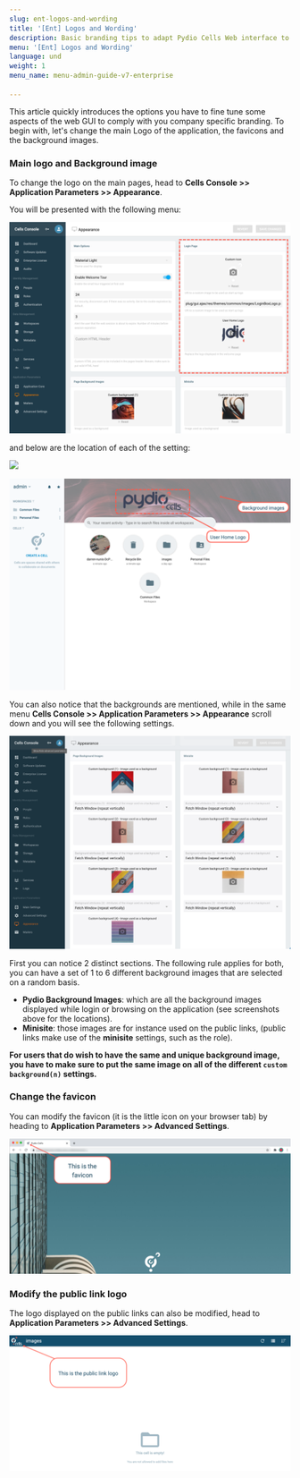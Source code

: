 ```yaml
---
slug: ent-logos-and-wording
title: '[Ent] Logos and Wording'
description: Basic branding tips to adapt Pydio Cells Web interface to your own organisation brand.
menu: '[Ent] Logos and Wording'
language: und
weight: 1
menu_name: menu-admin-guide-v7-enterprise

---
```

This article quickly introduces the options you have to fine tune some aspects of the web GUI to comply with you company specific branding. To begin with, let's change the main Logo of the application, the favicons and the background images.

### Main logo and Background image

To change the logo on the main pages, head to **Cells Console >> Application Parameters >> Appearance**.

You will be presented with the following menu:

![](../images/6_customize_interface/advanced_settings/logo_and_background/logo_settings.png)

and below are the location of each of the setting:

![](../images/6_customize_interface/advanced_settings/logo_and_background/logo_example_2.png)

![](../images/6_customize_interface/advanced_settings/logo_and_background/logo_example_1.png)

You can also notice that the backgrounds are mentioned, while in the same menu **Cells Console >> Application Parameters >> Appearance** scroll down and you will see the following settings.

![](../images/6_customize_interface/advanced_settings/logo_and_background/background_settings.png)

First you can notice 2 distinct sections.
The following rule applies for both, you can have a set of 1 to 6 different background images that are selected on a random basis.

- **Pydio Background Images**: which are all the background images displayed while login or browsing on the application (see screenshots above for the locations).
- **Minisite**: those images are  for instance used on the public links, (public links make use of the **minisite** settings, such as the role).

**For users that do wish to have the same and unique background image, you have to make sure to put the same image on all of the different `custom background(n)` settings.**

### Change the favicon

You can modify the favicon (it is the little icon on your browser tab) by heading to **Application Parameters >> Advanced Settings**.

![](../images/6_customize_interface/advanced_settings/favicon.png)

### Modify the public link logo

The logo displayed on the public links can also be modified, head to **Application Parameters >> Advanced Settings**.

![](../images/6_customize_interface/advanced_settings/public_link_logo.png)

